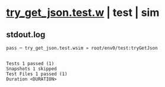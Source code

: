 # [try_get_json.test.w](../../../../../../examples/tests/sdk_tests/bucket/try_get_json.test.w) | test | sim

## stdout.log
```log
pass ─ try_get_json.test.wsim » root/env0/test:tryGetJson
 
 
Tests 1 passed (1)
Snapshots 1 skipped
Test Files 1 passed (1)
Duration <DURATION>
```

